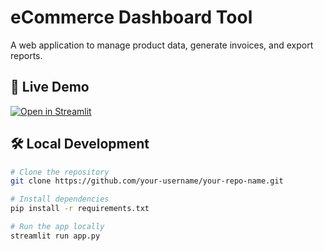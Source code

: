 # eCommerce Dashboard Tool

A web application to manage product data, generate invoices, and export reports.

## 🚀 Live Demo

[![Open in Streamlit](https://static.streamlit.io/badges/streamlit_badge_black_white.svg)](https://your-app-name.streamlit.app/)

## 🛠️ Local Development

```bash
# Clone the repository
git clone https://github.com/your-username/your-repo-name.git

# Install dependencies
pip install -r requirements.txt

# Run the app locally
streamlit run app.py
```
